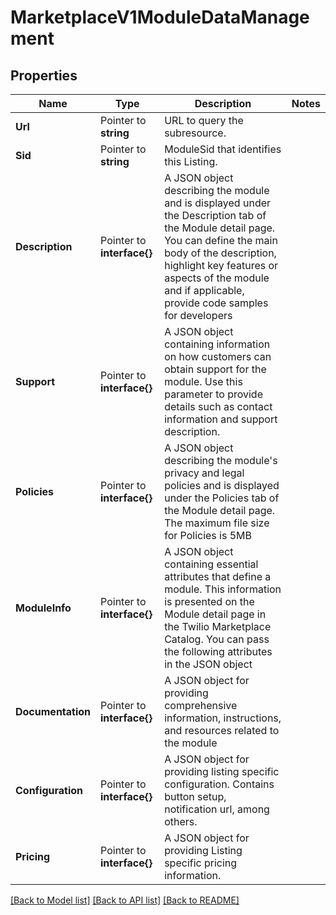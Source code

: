 # MarketplaceV1ModuleDataManagement

## Properties

Name | Type | Description | Notes
------------ | ------------- | ------------- | -------------
**Url** | Pointer to **string** | URL to query the subresource. |
**Sid** | Pointer to **string** | ModuleSid that identifies this Listing. |
**Description** | Pointer to **interface{}** | A JSON object describing the module and is displayed under the Description tab of the Module detail page. You can define the main body of the description, highlight key features or aspects of the module and if applicable, provide code samples for developers |
**Support** | Pointer to **interface{}** | A JSON object containing information on how customers can obtain support for the module. Use this parameter to provide details such as contact information and support description. |
**Policies** | Pointer to **interface{}** | A JSON object describing the module's privacy and legal policies and is displayed under the Policies tab of the Module detail page. The maximum file size for Policies is 5MB |
**ModuleInfo** | Pointer to **interface{}** | A JSON object containing essential attributes that define a module. This information is presented on the Module detail page in the Twilio Marketplace Catalog. You can pass the following attributes in the JSON object |
**Documentation** | Pointer to **interface{}** | A JSON object for providing comprehensive information, instructions, and resources related to the module |
**Configuration** | Pointer to **interface{}** | A JSON object for providing listing specific configuration. Contains button setup, notification url, among others. |
**Pricing** | Pointer to **interface{}** | A JSON object for providing Listing specific pricing information. |

[[Back to Model list]](../README.md#documentation-for-models) [[Back to API list]](../README.md#documentation-for-api-endpoints) [[Back to README]](../README.md)


